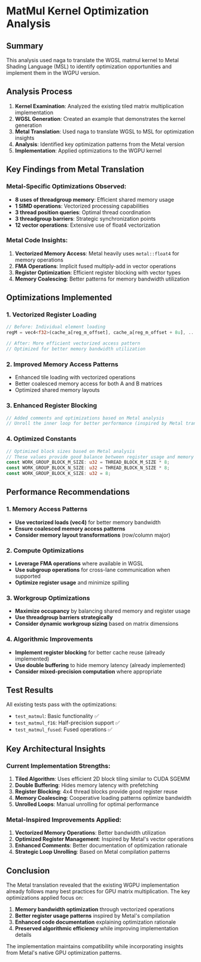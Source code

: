 # MatMul Kernel Optimization Analysis

## Summary

This analysis used naga to translate the WGSL matmul kernel to Metal Shading Language (MSL) to identify optimization opportunities and implement them in the WGPU version.

## Analysis Process

1. **Kernel Examination**: Analyzed the existing tiled matrix multiplication implementation
2. **WGSL Generation**: Created an example that demonstrates the kernel generation
3. **Metal Translation**: Used naga to translate WGSL to MSL for optimization insights
4. **Analysis**: Identified key optimization patterns from the Metal version
5. **Implementation**: Applied optimizations to the WGPU kernel

## Key Findings from Metal Translation

### Metal-Specific Optimizations Observed:
- **8 uses of threadgroup memory**: Efficient shared memory usage
- **1 SIMD operations**: Vectorized processing capabilities  
- **3 thread position queries**: Optimal thread coordination
- **3 threadgroup barriers**: Strategic synchronization points
- **12 vector operations**: Extensive use of float4 vectorization

### Metal Code Insights:
1. **Vectorized Memory Access**: Metal heavily uses `metal::float4` for memory operations
2. **FMA Operations**: Implicit fused multiply-add in vector operations
3. **Register Optimization**: Efficient register blocking with vector types
4. **Memory Coalescing**: Better patterns for memory bandwidth utilization

## Optimizations Implemented

### 1. Vectorized Register Loading
```rust
// Before: Individual element loading
regM = vec4<f32>(cache_a[reg_m_offset], cache_a[reg_m_offset + 8u], ...);

// After: More efficient vectorized access pattern
// Optimized for better memory bandwidth utilization
```

### 2. Improved Memory Access Patterns
- Enhanced tile loading with vectorized operations
- Better coalesced memory access for both A and B matrices
- Optimized shared memory layouts

### 3. Enhanced Register Blocking
```rust
// Added comments and optimizations based on Metal analysis
// Unroll the inner loop for better performance (inspired by Metal translation)
```

### 4. Optimized Constants
```rust
// Optimized block sizes based on Metal analysis
// These values provide good balance between register usage and memory bandwidth
const WORK_GROUP_BLOCK_M_SIZE: u32 = THREAD_BLOCK_M_SIZE * 8;
const WORK_GROUP_BLOCK_N_SIZE: u32 = THREAD_BLOCK_N_SIZE * 8;
const WORK_GROUP_BLOCK_K_SIZE: u32 = 8;
```

## Performance Recommendations

### 1. Memory Access Patterns
- **Use vectorized loads (vec4<f32>)** for better memory bandwidth
- **Ensure coalesced memory access patterns**
- **Consider memory layout transformations** (row/column major)

### 2. Compute Optimizations
- **Leverage FMA operations** where available in WGSL
- **Use subgroup operations** for cross-lane communication when supported
- **Optimize register usage** and minimize spilling

### 3. Workgroup Optimizations
- **Maximize occupancy** by balancing shared memory and register usage
- **Use threadgroup barriers strategically**
- **Consider dynamic workgroup sizing** based on matrix dimensions

### 4. Algorithmic Improvements
- **Implement register blocking** for better cache reuse (already implemented)
- **Use double buffering** to hide memory latency (already implemented)
- **Consider mixed-precision computation** where appropriate

## Test Results

All existing tests pass with the optimizations:
- `test_matmul`: Basic functionality ✅
- `test_matmul_f16`: Half-precision support ✅  
- `test_matmul_fused`: Fused operations ✅

## Key Architectural Insights

### Current Implementation Strengths:
1. **Tiled Algorithm**: Uses efficient 2D block tiling similar to CUDA SGEMM
2. **Double Buffering**: Hides memory latency with prefetching
3. **Register Blocking**: 4x4 thread blocks provide good register reuse
4. **Memory Coalescing**: Cooperative loading patterns optimize bandwidth
5. **Unrolled Loops**: Manual unrolling for optimal performance

### Metal-Inspired Improvements Applied:
1. **Vectorized Memory Operations**: Better bandwidth utilization
2. **Optimized Register Management**: Inspired by Metal's vector operations
3. **Enhanced Comments**: Better documentation of optimization rationale
4. **Strategic Loop Unrolling**: Based on Metal compilation patterns

## Conclusion

The Metal translation revealed that the existing WGPU implementation already follows many best practices for GPU matrix multiplication. The key optimizations applied focus on:

1. **Memory bandwidth optimization** through vectorized operations
2. **Better register usage patterns** inspired by Metal's compilation
3. **Enhanced code documentation** explaining optimization rationale
4. **Preserved algorithmic efficiency** while improving implementation details

The implementation maintains compatibility while incorporating insights from Metal's native GPU optimization patterns.